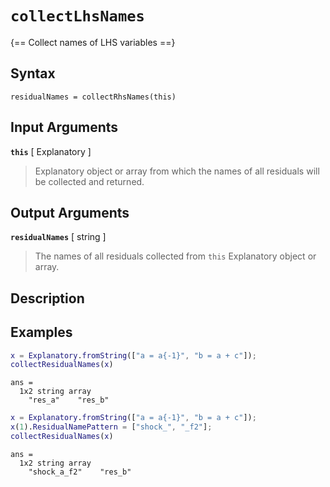 # `collectLhsNames`  

{== Collect names of LHS variables ==}


## Syntax

    residualNames = collectRhsNames(this)


## Input Arguments

__`this`__ [ Explanatory ]
>
> Explanatory object or array from which the names of all residuals will be
> collected and returned.
> 

## Output Arguments

__`residualNames`__ [ string ]
>
> The names of all residuals collected from `this` Explanatory object or array.
> 

## Description


## Examples

```matlab
x = Explanatory.fromString(["a = a{-1}", "b = a + c"]);
collectResidualNames(x)
```

```
ans =
  1x2 string array
    "res_a"    "res_b"
```

```matlab
x = Explanatory.fromString(["a = a{-1}", "b = a + c"]);
x(1).ResidualNamePattern = ["shock_", "_f2"];
collectResidualNames(x)
```

```
ans =
  1x2 string array
    "shock_a_f2"    "res_b"
```

